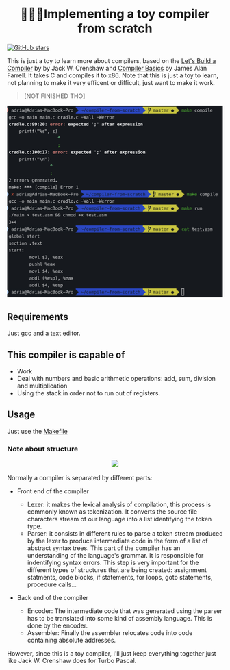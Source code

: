 <h1 align="center"> 👷🏾‍♂️Implementing a toy compiler from scratch</h1>

[![GitHub stars](https://img.shields.io/github/stars/adriacabeza/compiler-from-scratch?style=social&label=Star&maxAge=2592000)](https://GitHub.com/adriacabeza/compiler-from-scratch/stargazers/)

This is just a toy to learn more about compilers, based on the [Let's Build a Compiler](https://compilers.iecc.com/crenshaw/tutor1.txt) by by Jack W. Crenshaw and [Compiler Basics](http://www.cs.man.ac.uk/~pjj/farrell/compmain.html) by James Alan Farrell. It takes C and compiles it to x86. Note that this is just a toy to learn, not planning to make it very efficent or difficult, just want to make it work.  

>[NOT FINISHED THO]

<img src="./docs/arithmetic.png"/>



## Requirements
Just gcc and a text editor.

## This compiler is capable of
- Work
- Deal with numbers and basic arithmetic operations: add, sum, division and multiplication
- Using the stack in order not to run out of registers. 

## Usage
Just use the [Makefile](./Makefile)


### Note about structure
<p align="center"><img src="http://www.cs.man.ac.uk/~pjj/farrell/cmpgif01.gif"/></p>
Normally a compiler is separated by different parts:

- Front end of the compiler
	- Lexer: it makes the lexical analysis of compilation, this process is commonly known as tokenization. It converts the source file characters stream of our language into a list identifying the token type. 
	- Parser: it consists in different rules to parse a token stream produced by the lexer to produce intermediate code in the form of a list of abstract syntax trees. This part of the compiler has an understanding of the language's grammar. It is responsible for indentifying syntax errors. This step is very important for the different types of structures that are being created: assignment statments, code blocks, if statements, for loops, goto statements, procedure calls...

- Back end of the compiler
	- Encoder: The intermediate code that was generated using the parser has to be translated into some kind of assembly language. This is done by the encoder.  
	- Assembler: Finally the assembler relocates code into code containing absolute addresses. 

However, since this is a toy compiler, I'll just keep everything together just like Jack W. Crenshaw does for Turbo Pascal. 